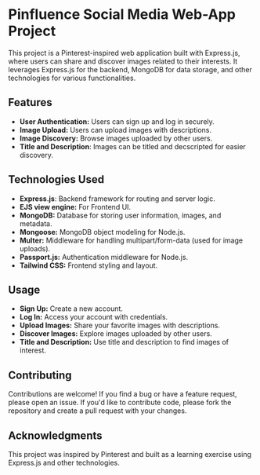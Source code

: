 # Pinfluence Social Media Web-App Project
This project is a Pinterest-inspired web application built with Express.js, where users can share and discover images related to their interests. It leverages Express.js for the backend, MongoDB for data storage, and other technologies for various functionalities.

## Features
- **User Authentication:** Users can sign up and log in securely.
- **Image Upload:** Users can upload images with descriptions.
- **Image Discovery:** Browse images uploaded by other users.
- **Title and Description**: Images can be titled and decscripted for easier discovery.

## Technologies Used
- **Express.js**: Backend framework for routing and server logic.
- **EJS view engine:** For Frontend UI.
- **MongoDB:** Database for storing user information, images, and metadata.
- **Mongoose:** MongoDB object modeling for Node.js.
- **Multer:** Middleware for handling multipart/form-data (used for image uploads).
- **Passport.js:** Authentication middleware for Node.js.
- **Tailwind CSS:** Frontend styling and layout.

## Usage
- **Sign Up:** Create a new account.
- **Log In:** Access your account with credentials.
- **Upload Images:** Share your favorite images with descriptions.
- **Discover Images:** Explore images uploaded by other users.
- **Title and Description:** Use title and description to find images of interest.

## Contributing
Contributions are welcome! If you find a bug or have a feature request, please open an issue. If you'd like to contribute code, please fork the repository and create a pull request with your changes.

## Acknowledgments
This project was inspired by Pinterest and built as a learning exercise using Express.js and other technologies.

